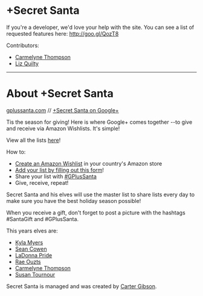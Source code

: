 +Secret Santa
===========

If you're a developer, we'd love your help with the site. You can see a list of requested features here: http://goo.gl/QozT8

Contributors:

* [Carmelyne Thompson](https://plus.google.com/u/0/113881433443048137993/posts)
* [Liz Quilty](https://plus.google.com/u/0/114228869493885222559/posts)


---------------------------

About +Secret Santa
===========

[gplussanta.com](http://gplussanta.com/ "+Secret Santa") // 
[+Secret Santa on Google+](https://plus.google.com/u/0/113269791493257695508/)

Tis the season for giving! Here is where Google+ comes together --to give and receive via Amazon Wishlists. It's simple!

View all the lists [here](http://gplussanta.com/ "+Secret Santa")!

How to:

* [Create an Amazon Wishlist](http://www.amazon.com/gp/registry/wishlist) in your country's Amazon store
* [Add your list by filling out this form](https://docs.google.com/spreadsheet/viewform?formkey=dFpBeThYVDVRUndxXzExUEVVTExiNVE6MQ#gid=0)!
* Share your list with [#GPlusSanta](https://plus.google.com/u/0/s/%23GPlusSanta)
* Give, receive, repeat!

Secret Santa and his elves will use the master list to share lists every day to make sure you have the best holiday season possible!

When you receive a gift, don't forget to post a picture with the hashtags #SantaGift and #GPlusSanta.


This years elves are: 
* [Kyla Myers](https://plus.google.com/113896907556049130248/posts)
* [Sean Cowen](https://plus.google.com/103333429938529668020/posts)
* [LaDonna Pride](https://plus.google.com/106539835304510344813/posts)
* [Rae Ouzts](https://plus.google.com/111283416647206388433/posts)
* [Carmelyne Thompson](https://plus.google.com/u/0/113881433443048137993/posts)
* [Susan Tournour](https://plus.google.com/110503351402839446410/posts)

Secret Santa is managed and was created by [Carter Gibson](https://plus.google.com/+CarterGibson/posts).